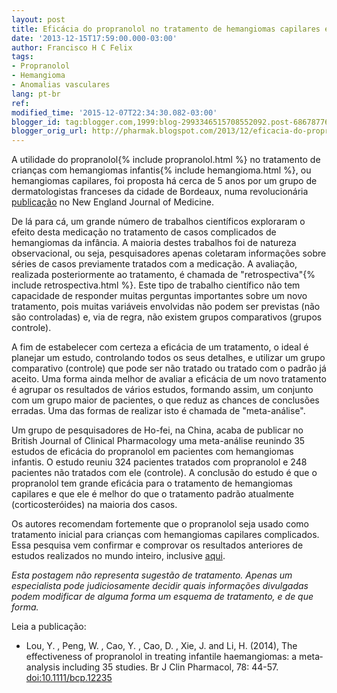 ```yaml
---
layout: post
title: Eficácia do propranolol no tratamento de hemangiomas capilares é comprovada
date: '2013-12-15T17:59:00.000-03:00'
author: Francisco H C Felix
tags:
- Propranolol
- Hemangioma
- Anomalias vasculares
lang: pt-br
ref:
modified_time: '2015-12-07T22:34:30.082-03:00'
blogger_id: tag:blogger.com,1999:blog-2993346515708552092.post-6867877635058108799
blogger_orig_url: http://pharmak.blogspot.com/2013/12/eficacia-do-propranolol-no-tratamento.html
---
```


A utilidade do propranolol{% include propranolol.html %} no tratamento de crianças com hemangiomas infantis{% include hemangioma.html %}, ou hemangiomas capilares, foi proposta há cerca de 5 anos por um grupo de dermatologistas franceses da cidade de Bordeaux, numa revolucionária [publicação](http://bit.ly/fhcflxEw)
no New England Journal of Medicine.
<!--more-->

De lá para cá, um grande número de trabalhos científicos exploraram o efeito desta medicação no tratamento de casos complicados de hemangiomas da infância. A maioria destes trabalhos foi de natureza observacional, ou seja, pesquisadores apenas coletaram informações sobre séries de casos previamente tratados com a medicação. A avaliação, realizada posteriormente ao tratamento, é chamada de "retrospectiva"{% include retrospectiva.html %}. Este tipo de trabalho científico não tem capacidade de responder muitas perguntas importantes sobre um novo tratamento, pois muitas variáveis envolvidas não podem ser previstas (não são controladas) e, via de regra, não existem grupos comparativos (grupos controle).

A fim de estabelecer com certeza a eficácia de um tratamento, o ideal é planejar um estudo, controlando todos os seus detalhes, e utilizar um grupo comparativo (controle) que pode ser não tratado ou tratado com o padrão já aceito. Uma forma ainda melhor de avaliar a eficácia de um novo tratamento é agrupar os resultados de vários estudos, formando assim, um conjunto com um grupo maior de pacientes, o que reduz as chances de conclusões erradas. Uma das formas de realizar isto é chamada de "meta-análise".

Um grupo de pesquisadores de Ho-fei, na China, acaba de publicar no British Journal of Clinical Pharmacology uma meta-análise reunindo 35 estudos de eficácia do propranolol em pacientes com hemangiomas infantis. O estudo reuniu 324 pacientes tratados com propranolol e 248 pacientes não tratados com ele (controle). A conclusão do estudo é que o propranolol tem grande eficácia para o tratamento de hemangiomas capilares e que ele é melhor do que o tratamento padrão atualmente (corticosteróides) na maioria dos casos.

Os autores recomendam fortemente que o propranolol seja usado como tratamento inicial para crianças com hemangiomas capilares complicados. Essa pesquisa vem confirmar e comprovar os resultados anteriores de estudos realizados no mundo inteiro, inclusive <a href="http://pharmak.blogspot.com.br/2011/10/primeiros-resultados-do-tratamento-de.html">aqui</a>.

_Esta postagem não representa sugestão de tratamento. Apenas um especialista pode judiciosamente decidir quais informações divulgadas podem modificar de alguma forma um esquema de tratamento, e de que forma._

Leia a publicação:
- Lou, Y. , Peng, W. , Cao, Y. , Cao, D. , Xie, J. and Li, H. (2014), The effectiveness of propranolol in treating infantile haemangiomas: a meta‐analysis including 35 studies. Br J Clin Pharmacol, 78: 44-57. [doi:10.1111/bcp.12235](http://doi.org/10.1111/bcp.12235)
